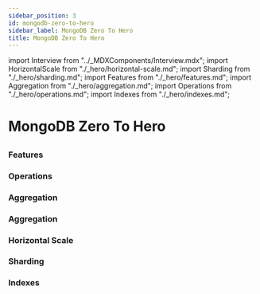 ```yaml
---
sidebar_position: 3
id: mongodb-zero-to-hero
sidebar_label: MongoDB Zero To Hero
title: MongoDB Zero To Hero
---
```


import Interview from "../_MDXComponents/Interview.mdx";
import HorizontalScale from "./_hero/horizontal-scale.md";
import Sharding from "./_hero/sharding.md";
import Features from "./_hero/features.md";
import Aggregation from "./_hero/aggregation.md";
import Operations from "./_hero/operations.md";
import Indexes from "./_hero/indexes.md";

# MongoDB Zero To Hero

## 
<!-- 
<Interview level="Junior">
  <BoxingvsUnboxing />
</Interview> -->

### Features
<Features />

### Operations
<Operations />

### Aggregation
<Aggregation />

### Aggregation
<Aggregation />

### Horizontal Scale
<HorizontalScale />

### Sharding
<Sharding />

### Indexes
<Indexes />